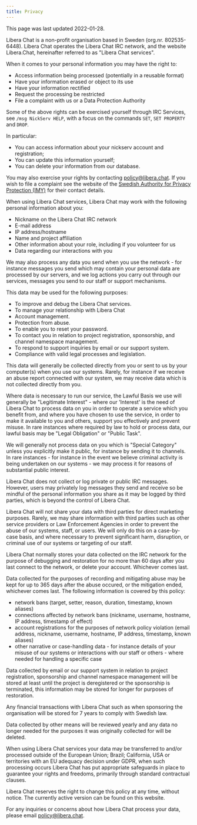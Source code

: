 ```yaml
---
title: Privacy
---
```


This page was last updated 2022-01-28.

Libera Chat is a non-profit organisation based in Sweden (org.nr. 802535-6448).
Libera Chat operates the Libera Chat IRC network, and the website Libera.Chat,
hereinafter referred to as "Libera Chat services".

When it comes to your personal information you may have the right to:

- Access information being processed (potentially in a reusable format)
- Have your information erased or object to its use
- Have your information rectified
- Request the processing be restricted
- File a complaint with us or a Data Protection Authority

Some of the above rights can be exercised yourself through IRC Services,
see `/msg NickServ HELP`, with a focus on the commands `SET`, `SET PROPERTY`
and `DROP`.

In particular:

- You can access information about your nickserv account and registration;
- You can update this information yourself;
- You can delete your information from our database.

You may also exercise your rights by contacting <policy@libera.chat>.
If you wish to file a complaint see the website of the
[Swedish Authority for Privacy Protection (IMY)][imy] for their contact details.

When using Libera Chat services, Libera Chat may work with the following personal
information about you:

- Nickname on the Libera Chat IRC network
- E-mail address
- IP address/hostname
- Name and project affiliation
- Other information about your role, including if you volunteer for us
- Data regarding our interactions with you

We may also process any data you send when you use the network - for instance
messages you send which may contain your personal data are processed by our
servers, and we log actions you carry out through our services, messages you
send to our staff or support mechanisms.

This data may be used for the following purposes:

- To improve and debug the Libera Chat services.
- To manage your relationship with Libera Chat
- Account management.
- Protection from abuse.
- To enable you to reset your password.
- To contact you in relation to project registration, sponsorship, and channel
  namespace management.
- To respond to support inquiries by email or our support system.
- Compliance with valid legal processes and legislation.

This data will generally be collected directly from you or sent to us by your 
computer(s) when you use our systems. Rarely, for instance if we receive an
abuse report connected with our system, we may receive data which is not
collected directly from you.

Where data is necessary to run our service, the Lawful Basis we use will
generally be "Legitimate Interest" - where our 'Interest' is the need of Libera 
Chat to process data on you in order to operate a service which you benefit 
from, and where you have chosen to use the service, in order to make it 
available to you and others, support you effectively and prevent misuse. In 
rare instances where required by law to hold or process data, our lawful basis 
may be "Legal Obligation" or "Public Task".

We will generally not process data on you which is "Special Category" unless
you explicitly make it public, for instance by sending it to channels. In
rare instances - for instance in the event we believe criminal activity is 
being undertaken on our systems - we may process it for reasons of
substantial public interest.

Libera Chat does not collect or log private or public IRC messages. However,
users may privately log messages they send and receive so be mindful of the
personal information you share as it may be logged by third parties, which is
beyond the control of Libera Chat.

Libera Chat will not share your data with third parties for direct marketing
purposes. Rarely, we may share information with third parties such as other 
service providers or Law Enforcement Agencies in order to prevent the abuse 
of our systems, staff, or users. We will only do this on a case-by-case basis,
and where necessary to prevent significant harm, disruption, or criminal use
of our systems or targeting of our staff.

Libera Chat normally stores your data collected on the IRC network for the
purpose of debugging and restoration for no more than 60 days after you last
connect to the network, or delete your account. Whichever comes last.

Data collected for the purposes of recording and mitigating abuse may be kept
for up to 365 days after the abuse occured, or the mitigation ended, whichever
comes last. The following information is covered by this policy:

- network bans (target, setter, reason, duration, timestamp, known aliases)
- connections affected by network bans (nickname, username, hostname,
  IP address, timestamp of effect)
- account registrations for the purposes of network policy violation (email
  address, nickname, username, hostname, IP address, timestamp, known aliases)
- other narrative or case-handling data - for instance details of your
  misuse of our systems or interactions with our staff or others - where 
  needed for handling a specific case

Data collected by email or our support system in relation to project
registration, sponsorship and channel namespace management will be stored at
least until the project is deregistered or the sponsorship is terminated, this
information may be stored for longer for purposes of restoration.

Any financial transactions with Libera Chat such as when sponsoring the
organisation will be stored for 7 years to comply with Swedish law.

Data collected by other means will be reviewed yearly and any data no longer
needed for the purposes it was originally collected for will be deleted.

When using Libera Chat services your data may be transferred to and/or processed
outside of the European Union; Brazil; California, USA or territories with an EU
adequacy decision under GDPR, when such processing occurs Libera Chat has put
appropriate safeguards in place to guarantee your rights and freedoms, primarily
through standard contractual clauses.

Libera Chat reserves the right to change this policy at any time,
without notice. The currently active version can be found on this website.

For any inquiries or concerns about how Libera Chat process your data,
please email <policy@libera.chat>.

[imy]: https://www.imy.se/en/
